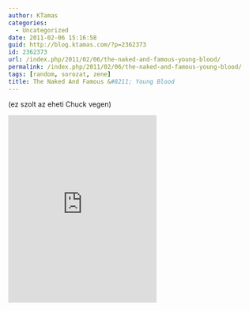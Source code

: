 ```yaml
---
author: KTamas
categories:
  - Uncategorized
date: 2011-02-06 15:16:58
guid: http://blog.ktamas.com/?p=2362373
id: 2362373
url: /index.php/2011/02/06/the-naked-and-famous-young-blood/
permalink: /index.php/2011/02/06/the-naked-and-famous-young-blood/
tags: [random, sorozat, zene]
title: The Naked And Famous &#8211; Young Blood
---
```


(ez szolt az eheti Chuck vegen)

<iframe src="https://open.spotify.com/embed/track/25nzKGDiua1lE9Qo5V19GL" width="300" height="380" frameborder="0" allowtransparency="true" allow="encrypted-media"></iframe>
